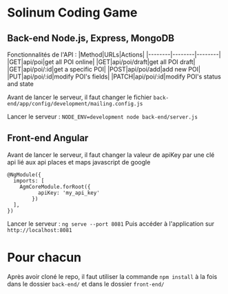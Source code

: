 # Solinum Coding Game

## Back-end Node.js, Express, MongoDB
Fonctionnalités de l'API :
|Method|URLs|Actions|
|--------|--------|--------|
|GET|api/poi|get all POI online|
|GET|api/poi/draft|get all POI draft|
|GET|api/poi/:id|get a specific POI|
|POST|api/poi/add|add new POI|
|PUT|api/poi/:id|modify POI's fields|
|PATCH|api/poi/:id|modify POI's status and state

Avant de lancer le serveur, il faut changer le fichier `back-end/app/config/development/mailing.config.js`

Lancer le serveur : `NODE_ENV=development node back-end/server.js`


## Front-end Angular

Avant de lancer le serveur, il faut changer la valeur de apiKey par une clé api lié aux api places et maps javascript de google
```
@NgModule({
  imports: [
    AgmCoreModule.forRoot({
          apiKey: 'my_api_key'
        })
  ],
})
```

Lancer le serveur : `ng serve --port 8081`
Puis accéder à l'application sur `http://localhost:8081`


# Pour chacun
Après avoir cloné le repo, il faut utiliser la commande `npm install` à la fois dans le dossier `back-end/` et dans le dossier `front-end/`
